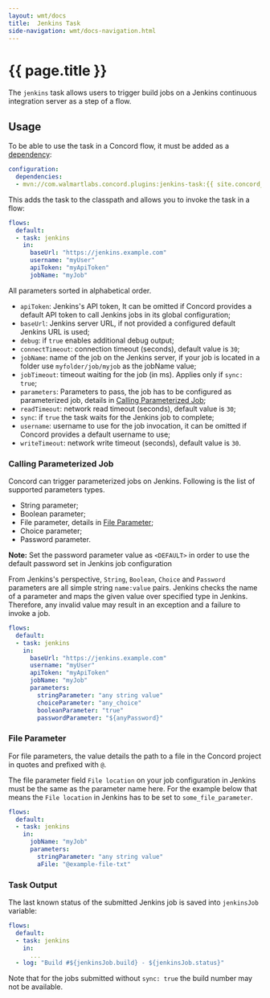 ```yaml
---
layout: wmt/docs
title:  Jenkins Task
side-navigation: wmt/docs-navigation.html
---
```


# {{ page.title }}

The `jenkins` task allows users to trigger build jobs on a
Jenkins continuous integration server as a step of
a flow.

<a name="usage"/>

## Usage

To be able to use the task in a Concord flow, it must be added as a
[dependency](../getting-started/concord-dsl.html#dependencies):

```yaml
configuration:
  dependencies:
  - mvn://com.walmartlabs.concord.plugins:jenkins-task:{{ site.concord_plugins_walmart_version }}
```

This adds the task to the classpath and allows you to invoke the task in a flow:

```yaml
flows:
  default:
  - task: jenkins
    in:
      baseUrl: "https://jenkins.example.com"
      username: "myUser"
      apiToken: "myApiToken"
      jobName: "myJob"
```

All parameters sorted in alphabetical order.

- `apiToken`: Jenkins's API token, It can be omitted if Concord provides a
  default API token to call Jenkins jobs in its global configuration;
- `baseUrl`: Jenkins server URL, if not provided a configured default Jenkins URL
  is used;
- `debug`: if `true` enables additional debug output;
- `connectTimeout`: connection timeout (seconds), default value is `30`; 
- `jobName`: name of the job on the Jenkins server, if your job is located in a folder
  use `myfolder/job/myjob` as the jobName value;
- `jobTimeout`: timeout waiting for the job (in ms). Applies only if `sync: true`;
- `parameters`: Parameters to pass, the job has to be configured as
  parameterized job, details in
  [Calling Parameterized Job](#calling-parameterized-job);
- `readTimeout`: network read timeout (seconds), default value is `30`;
- `sync`: if `true` the task waits for the Jenkins job to complete;
- `username`: username to use for the job invocation, it can be omitted if
  Concord provides a default username to use;
- `writeTimeout`: network write timeout (seconds), default value is `30`.

### Calling Parameterized Job

Concord can trigger parameterized jobs on Jenkins. Following is the list of
supported parameters types.

- String parameter;
- Boolean parameter;
- File parameter, details in [File Parameter](#file-parameter);
- Choice parameter;
- Password parameter.

**Note:** Set the password parameter value as `<DEFAULT>` in order to use the
default password set in Jenkins job configuration

From Jenkins's perspective, `String`, `Boolean`, `Choice` and `Password`
parameters are all simple string `name:value` pairs. Jenkins checks the name of a
parameter and maps the given value over specified type in Jenkins. Therefore, any
invalid value may result in an exception and a failure to invoke a job.


```yaml
flows:
  default:
  - task: jenkins
    in:
      baseUrl: "https://jenkins.example.com"
      username: "myUser"
      apiToken: "myApiToken"
      jobName: "myJob"
      parameters:
        stringParameter: "any string value"
        choiceParameter: "any_choice"
        booleanParameter: "true"
        passwordParameter: "${anyPassword}"
```
### File Parameter

For file parameters, the value details the path to a file in the Concord
project in quotes and prefixed with `@`.

The file parameter field `File location` on your job configuration in Jenkins
must be the same as the parameter name here.  For the example below that means
the `File location` in Jenkins has to be set to `some_file_parameter`.

```yaml
flows:
  default:
  - task: jenkins
    in:
      jobName: "myJob"
      parameters:
        stringParameter: "any string value"
        aFile: "@example-file-txt"
```

### Task Output

The last known status of the submitted Jenkins job is saved into `jenkinsJob`
variable:

```yaml
flows:
  default:
  - task: jenkins
    in:
      ...
  - log: "Build #${jenkinsJob.build} - ${jenkinsJob.status}"
```

Note that for the jobs submitted without `sync: true` the build number may not
be available.
